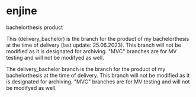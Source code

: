 # enjine
bachelorthesis product

This (delivery_bachelor) is the branch for the product of my bachelorthesis at the time of delivery (last update: 25.06.2023). This branch will not be modified as it is designated for archiving.
"MVC" branches are for MV testing and will not be modifyed as well.

The delivery_bachelor branch is the branch for the product of my bachelorthesis at the time of delivery. This branch will not be modified as it is designated for archiving.
"MVC" branches are for MV testing and will not be modifyed as well.
